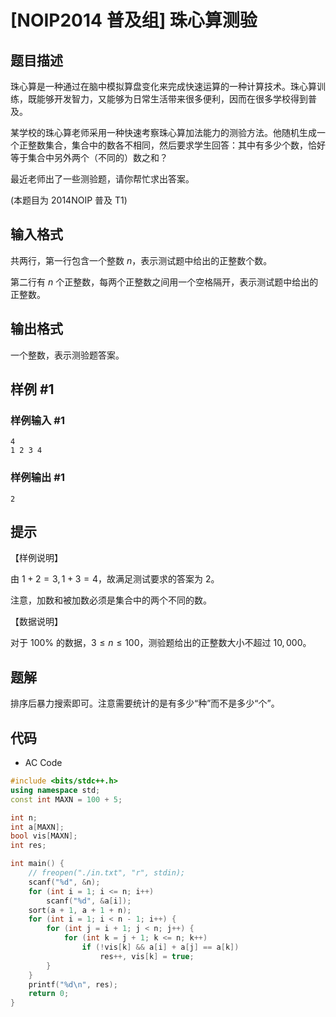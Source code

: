 # [NOIP2014 普及组] 珠心算测验

## 题目描述

珠心算是一种通过在脑中模拟算盘变化来完成快速运算的一种计算技术。珠心算训练，既能够开发智力，又能够为日常生活带来很多便利，因而在很多学校得到普及。

某学校的珠心算老师采用一种快速考察珠心算加法能力的测验方法。他随机生成一个正整数集合，集合中的数各不相同，然后要求学生回答：其中有多少个数，恰好等于集合中另外两个（不同的）数之和？

最近老师出了一些测验题，请你帮忙求出答案。

(本题目为 2014NOIP 普及 T1)

## 输入格式

共两行，第一行包含一个整数 $n$，表示测试题中给出的正整数个数。

第二行有 $n$ 个正整数，每两个正整数之间用一个空格隔开，表示测试题中给出的正整数。

## 输出格式

一个整数，表示测验题答案。

## 样例 #1

### 样例输入 #1

```
4
1 2 3 4
```

### 样例输出 #1

```
2
```

## 提示

【样例说明】

由 $1+2=3,1+3=4$，故满足测试要求的答案为 $2$。

注意，加数和被加数必须是集合中的两个不同的数。

【数据说明】

对于 $100\%$ 的数据，$3 \leq n \leq 100$，测验题给出的正整数大小不超过 $10,000$。

## 题解

排序后暴力搜索即可。注意需要统计的是有多少“种”而不是多少“个”。

## 代码

- AC Code

```c++
#include <bits/stdc++.h>
using namespace std;
const int MAXN = 100 + 5;

int n;
int a[MAXN];
bool vis[MAXN];
int res;

int main() {
    // freopen("./in.txt", "r", stdin);
    scanf("%d", &n);
    for (int i = 1; i <= n; i++)
        scanf("%d", &a[i]);
    sort(a + 1, a + 1 + n);
    for (int i = 1; i < n - 1; i++) {
        for (int j = i + 1; j < n; j++) {
            for (int k = j + 1; k <= n; k++)
                if (!vis[k] && a[i] + a[j] == a[k])
                    res++, vis[k] = true;
        }
    }
    printf("%d\n", res);
    return 0;
}
```
